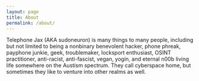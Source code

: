 ```yaml
---
layout: page
title: About
permalink: /about/
---
```


Telephone Jax (AKA sudoneuron) is many things to many people, including but not limited to being a nonbinary benevolent hacker, phone phreak, payphone junkie, geek, troublemaker, locksport enthusiast, OSINT practitioner, anti-racist, anti-fascist, vegan, yogin, and eternal n00b living life somewhere on the Austism spectrum. They call cyberspace home, but sometimes they like to venture into other realms as well.
